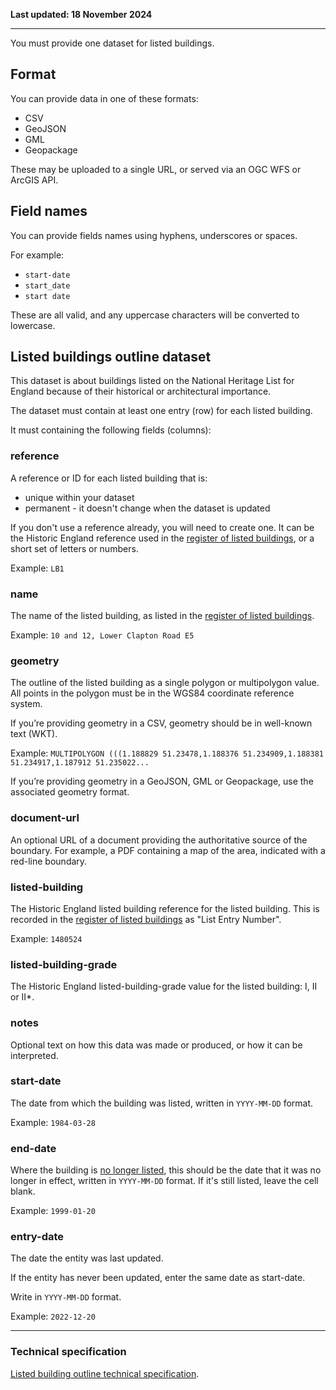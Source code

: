 **Last updated: 18 November 2024**<br/>

---

You must provide one dataset for listed buildings.

Format
------

You can provide data in one of these formats:

-   CSV
-   GeoJSON
-   GML
-   Geopackage

These may be uploaded to a single URL, or served via an OGC WFS or ArcGIS API.

## Field names

You can provide fields names using hyphens, underscores or spaces.

For example:

* `start-date`
* `start_date`
* `start date`

These are all valid, and any uppercase characters will be converted to lowercase.

Listed buildings outline dataset
------------------------

This dataset is about buildings listed on the National Heritage List for England because of their historical or architectural importance.

The dataset must contain at least one entry (row) for each listed building.

It must containing the following fields (columns):

### reference

A reference or ID for each listed building that is:

-   unique within your dataset
-   permanent - it doesn't change when the dataset is updated

If you don't use a reference already, you will need to create one. It can be the Historic England reference used in the [register of listed buildings](https://historicengland.org.uk/listing/the-list/), or a short set of letters or numbers.

Example: `LB1`

### name

The name of the listed building, as listed in the [register of listed buildings](https://historicengland.org.uk/listing/the-list/).

Example: `10 and 12, Lower Clapton Road E5`

### geometry

The outline of the listed building as a single polygon or multipolygon value. All points in the polygon must be in the WGS84 coordinate reference system.

If you’re providing geometry in a CSV, geometry should be in well-known text (WKT).

Example: `MULTIPOLYGON (((1.188829 51.23478,1.188376 51.234909,1.188381 51.234917,1.187912 51.235022...`

If you’re providing geometry in a GeoJSON, GML or Geopackage, use the associated geometry format.

### document-url

An optional URL of a document providing the authoritative source of the boundary. For example, a PDF containing a map of the area, indicated with a red-line boundary.

### listed-building

The Historic England listed building reference for the listed building. This is recorded in the [register of listed buildings](https://historicengland.org.uk/listing/the-list/) as "List Entry Number".

Example: `1480524`

### listed-building-grade

The Historic England listed-building-grade value for the listed building: I, II or II*.

### notes

Optional text on how this data was made or produced, or how it can be interpreted.

### start-date

The date from which the building was listed, written in `YYYY-MM-DD` format.

Example: `1984-03-28`

### end-date

Where the building is [no longer listed](https://standards.planning-data.dev/principles/#we-shouldn%E2%80%99t-delete-entries-in-a-register), this should be the date that it was no longer in effect, written in `YYYY-MM-DD` format. If it's still listed, leave the cell blank.

Example: `1999-01-20`

### entry-date

The date the entity was last updated.

If the entity has never been updated, enter the same date as start-date.

Write in `YYYY-MM-DD` format.

Example: `2022-12-20`

---

### Technical specification

[Listed building outline technical specification](https://digital-land.github.io/specification/specification/listed-building/).

